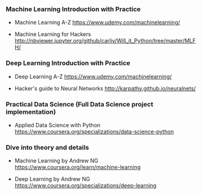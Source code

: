 ### Machine Learning Introduction with Practice
- Machine Learning A-Z
https://www.udemy.com/machinelearning/

- Machine Learning for Hackers
http://nbviewer.jupyter.org/github/carljv/Will_it_Python/tree/master/MLFH/


### Deep Learning Introduction with Practice
- Deep Learning A-Z
https://www.udemy.com/machinelearning/

- Hacker's guide to Neural Networks
http://karpathy.github.io/neuralnets/


### Practical Data Science (Full Data Science project implementation)
- Applied Data Science with Python
https://www.coursera.org/specializations/data-science-python


### Dive into theory and details
- Machine Learning by Andrew NG
https://www.coursera.org/learn/machine-learning

- Deep Learning by Andrew NG
https://www.coursera.org/specializations/deep-learning
